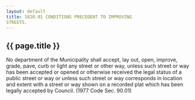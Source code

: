 ```yaml
---
layout: default 
title: 1020.01 CONDITIONS PRECEDENT TO IMPROVING
STREETS.
---
```


{{ page.title }}
----------------

No department of the Municipality shall accept, lay out, open, improve,
grade, pave, curb or light any street or other way, unless such street
or way has been accepted or opened or otherwise received the legal
status of a public street or way or unless such street or way
corresponds in location and extent with a street or way shown on a
recorded plat which has been legally accepted by Council. (1977 Code
Sec. 90.01)
